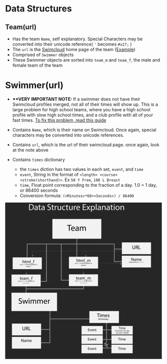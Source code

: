 # Data Structures

## Team(url)
- Has the team `Name`, self explanatory. Special Characters may be converted into their unicode reference( `'` becomes `#x27;` )
- The `url` is the [Swimcloud](https://swimcloud.com) home page of the team ([Example](https://www.swimcloud.com/team/44/))
- Comprised of `Swimmer` objects
- These Swimmer objects are sorted into `team_m` and `team_f`, the male and female team of the team

# Swimmer(url)
- **\*\*VERY IMPORTANT NOTE:** If a swimmer does not have their Swimcloud profiles merged, not all of their times will show up. This is a large problem for high school teams, where you have a high school profile with slow high school times, and a club profile with all of your fast times. [To fix this problem, read this guide](https://support.swimcloud.com/hc/en-us/articles/115004776054-I-have-duplicate-profiles)

- Contains `Name`, which is their name on Swimcloud. Once again, special characters may be converted into unicode references.
- Contains `url`, which is the url of their swimcloud page. once again, look at the note above
- Contains `times` dictionary
    - the `times` diction has two values in each set, `event`, and `time`
    - `event`, String in the format of `<length> <course> <stroke(shorthand)>`. Ex `50 Y Free`, `100 L Breast`
    - `time`, Float point corresponding to the fraction of a day. 1.0 = 1 day, or 86400 seconds
    - Conversion formula: `(<Minutes>*60+<Seconds>) / 86400`

![Data Structure explanation in a picture](./Data-Structure.png)